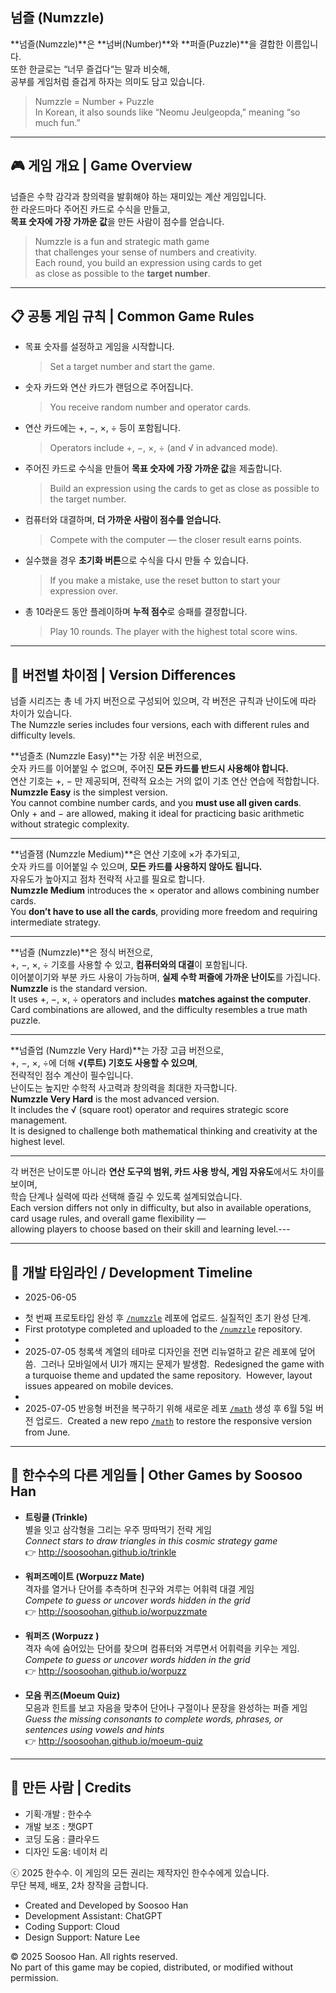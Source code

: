 ## 넘즐 (Numzzle) 

**넘즐(Numzzle)**은 **넘버(Number)**와 **퍼즐(Puzzle)**을 결합한 이름입니다.  
또한 한글로는 “너무 즐겁다“는 말과 비슷해,  
공부를 게임처럼 즐겁게 하자는 의미도 담고 있습니다.

> Numzzle = Number + Puzzle  
> In Korean, it also sounds like “Neomu Jeulgeopda,” meaning “so much fun.”

---

## 🎮 게임 개요 | Game Overview

넘즐은 수학 감각과 창의력을 발휘해야 하는 재미있는 계산 게임입니다.  
한 라운드마다 주어진 카드로 수식을 만들고,  
**목표 숫자에 가장 가까운 값**을 만든 사람이 점수를 얻습니다.

> Numzzle is a fun and strategic math game  
> that challenges your sense of numbers and creativity.  
> Each round, you build an expression using cards to get  
> as close as possible to the **target number**.

---

## 📋 공통 게임 규칙 | Common Game Rules

- 목표 숫자를 설정하고 게임을 시작합니다.  
  > Set a target number and start the game.

- 숫자 카드와 연산 카드가 랜덤으로 주어집니다.  
  > You receive random number and operator cards.

- 연산 카드에는 +, −, ×, ÷ 등이 포함됩니다.  
  > Operators include +, −, ×, ÷ (and √ in advanced mode).

- 주어진 카드로 수식을 만들어 **목표 숫자에 가장 가까운 값**을 제출합니다.  
  > Build an expression using the cards to get as close as possible to the target number.

- 컴퓨터와 대결하며, **더 가까운 사람이 점수를 얻습니다.**  
  > Compete with the computer — the closer result earns points.

- 실수했을 경우 **초기화 버튼**으로 수식을 다시 만들 수 있습니다.  
  > If you make a mistake, use the reset button to start your expression over.

- 총 10라운드 동안 플레이하며 **누적 점수**로 승패를 결정합니다.  
  > Play 10 rounds. The player with the highest total score wins.

---

## 🧩 버전별 차이점 | Version Differences

넘즐 시리즈는 총 네 가지 버전으로 구성되어 있으며, 각 버전은 규칙과 난이도에 따라 차이가 있습니다.  
The Numzzle series includes four versions, each with different rules and difficulty levels.

**넘즐초 (Numzzle Easy)**는 가장 쉬운 버전으로,  
숫자 카드를 이어붙일 수 없으며, 주어진 **모든 카드를 반드시 사용해야 합니다.**  
연산 기호는 +, − 만 제공되며, 전략적 요소는 거의 없이 기초 연산 연습에 적합합니다.  
**Numzzle Easy** is the simplest version.  
You cannot combine number cards, and you **must use all given cards**.  
Only + and − are allowed, making it ideal for practicing basic arithmetic without strategic complexity.

---

**넘즐잼 (Numzzle Medium)**은 연산 기호에 ×가 추가되고,  
숫자 카드를 이어붙일 수 있으며, **모든 카드를 사용하지 않아도 됩니다.**  
자유도가 높아지고 점차 전략적 사고를 필요로 합니다.  
**Numzzle Medium** introduces the × operator and allows combining number cards.  
You **don’t have to use all the cards**, providing more freedom and requiring intermediate strategy.

---

**넘즐 (Numzzle)**은 정식 버전으로,  
+, −, ×, ÷ 기호를 사용할 수 있고, **컴퓨터와의 대결**이 포함됩니다.  
이어붙이기와 부분 카드 사용이 가능하며, **실제 수학 퍼즐에 가까운 난이도**를 가집니다.  
**Numzzle** is the standard version.  
It uses +, −, ×, ÷ operators and includes **matches against the computer**.  
Card combinations are allowed, and the difficulty resembles a true math puzzle.

---

**넘즐업 (Numzzle Very Hard)**는 가장 고급 버전으로,  
+, −, ×, ÷에 더해 **√(루트) 기호도 사용할 수 있으며**,  
전략적인 점수 계산이 필수입니다.  
난이도는 높지만 수학적 사고력과 창의력을 최대한 자극합니다.  
**Numzzle Very Hard** is the most advanced version.  
It includes the √ (square root) operator and requires strategic score management.  
It is designed to challenge both mathematical thinking and creativity at the highest level.

---

각 버전은 난이도뿐 아니라 **연산 도구의 범위, 카드 사용 방식, 게임 자유도**에서도 차이를 보이며,  
학습 단계나 실력에 따라 선택해 즐길 수 있도록 설계되었습니다.  
Each version differs not only in difficulty, but also in available operations, card usage rules, and overall game flexibility —  
allowing players to choose based on their skill and learning level.---

---

## 📅 개발 타임라인 / Development Timeline

- 2025-06-05 
* 첫 번째 프로토타입 완성 후 [`/numzzle`](https://github.com/soosoohan/numzzle) 레포에 업로드.  실질적인 초기 완성 단계.  
*   First prototype completed and uploaded to the [`/numzzle`](https://github.com/soosoohan/numzzle) repository.  
* 
* 2025-07-05 청록색 계열의 테마로 디자인을 전면 리뉴얼하고 같은 레포에 덮어씀.   그러나 모바일에서 UI가 깨지는 문제가 발생함.   Redesigned the game with a turquoise theme and updated the same repository.   However, layout issues appeared on mobile devices.  
* 
* 2025-07-05 반응형 버전을 복구하기 위해 새로운 레포 [`/math`](http://soosoohan.github.io/math) 생성 후 6월 5일 버전 업로드.   Created a new repo [`/math`](http://soosoohan.github.io/math) to restore the responsive version from June.  

---

## 🧪 한수수의 다른 게임들 | Other Games by Soosoo Han

- **트링클 (Trinkle)**  
  별을 잇고 삼각형을 그리는 우주 땅따먹기 전략 게임  
  *Connect stars to draw triangles in this cosmic strategy game*  
  👉 http://soosoohan.github.io/trinkle

- **워퍼즈메이트 (Worpuzz Mate)**  
  격자를 열거나 단어를 추측하며 친구와 겨루는 어휘력 대결 게임  
  *Compete to guess or uncover words hidden in the grid*  
  👉 http://soosoohan.github.io/worpuzzmate

- **워퍼즈 (Worpuzz )**  
  격자 속에 숨어있는 단어를 찾으며 컴퓨터와 겨루면서 어휘력을 키우는 게임. 
  *Compete to guess or uncover words hidden in the grid*  
  👉 http://soosoohan.github.io/worpuzz

- **모음 퀴즈(Moeum Quiz)**  
    모음과 힌트를 보고 자음을 맞추어 단어나 구절이나 문장을 완성하는 퍼즐 게임   
  *Guess the missing consonants to complete words, phrases, or sentences using vowels and hints*   
  👉 http://soosoohan.github.io/moeum-quiz

---

## 👤 만든 사람 | Credits


- 기획·개발 : 한수수  
- 개발 보조 : 챗GPT
- 코딩 도움 : 클라우드  
- 디자인 도움: 네이처 리

<p>ⓒ 2025 한수수. 이 게임의 모든 권리는 제작자인 한수수에게 있습니다.<br>
 무단 복제, 배포, 2차 창작을 금합니다.</p>

- Created and Developed by Soosoo Han  
- Development Assistant: ChatGPT  
- Coding Support: Cloud  
- Design Support: Nature Lee

<p>© 2025 Soosoo Han. All rights reserved.<br>
    No part of this game may be copied, distributed, or modified without permission.</p>

